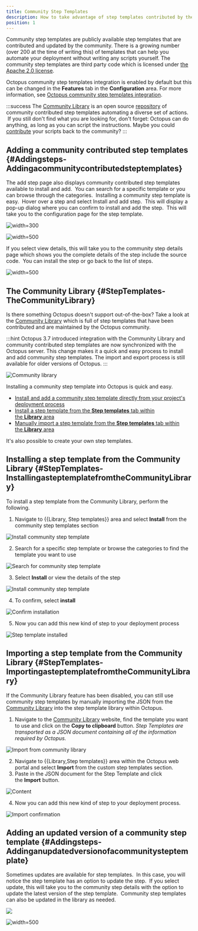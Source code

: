 ```yaml
---
title: Community Step Templates
description: How to take advantage of step templates contributed by the Octopus community
position: 1
---
```


Community step templates are publicly available step templates that are contributed and updated by the community. There is a growing number (over 200 at the time of writing this) of templates that can help you automate your deployment without writing any scripts yourself. The community step templates are third party code which is licensed under [the Apache 2.0 license](https://github.com/OctopusDeploy/Library/blob/master/LICENSE.txt).

Octopus community step templates integration is enabled by default but this can be changed in the **Features** tab in the **Configuration** area. For more information, see [Octopus community step templates integration](/docs/administration/octopus-community-step-templates-integration.md).

:::success
The [Community Library](http://library.octopus.com/) is an open source [repository](https://github.com/octopusdeploy/library/) of community contributed step templates automating a diverse set of actions.  If you still don't find what you are looking for, don't forget: Octopus can do anything, as long as you can script the instructions. Maybe you could [contribute](https://github.com/OctopusDeploy/Library/blob/master/.github/CONTRIBUTING.md) your scripts back to the community?
:::

## Adding a community contributed step templates {#Addingsteps-Addingacommunitycontributedsteptemplates}

The add step page also displays community contributed step templates available to install and add.  You can search for a specific template or you can browse through the categories.  Installing a community step template is easy.  Hover over a step and select Install and add step.  This will display a pop-up dialog where you can confirm to install and add the step.  This will take you to the configuration page for the step template.

![](install-community-step.png "width=300")

![](install-community-step-popup.png "width=500")

If you select view details, this will take you to the community step details page which shows you the complete details of the step include the source code.  You can install the step or go back to the list of steps.

![](install-community-step-details.png "width=500")

## The Community Library {#StepTemplates-TheCommunityLibrary}

Is there something Octopus doesn't support out-of-the-box? Take a look at the [Community Library](https://library.octopus.com/) which is full of step templates that have been contributed and are maintained by the Octopus community.

:::hint
Octopus 3.7 introduced integration with the Community Library and community contributed step templates are now synchronized with the Octopus server. This change makes it a quick and easy process to install and add community step templates. The import and export process is still available for older versions of Octopus.
:::

![Community library](step-templates-community-library.png "width=500")

Installing a community step template into Octopus is quick and easy.

- [Install and add a community step template directly from your project's deployment process](/docs/deployment-process/steps/index.md#Addingsteps-Addingacommunitycontributedsteptemplates)
- [Install a step template from the **Step templates** tab within the **Library** area](/docs/deployment-process/steps/community-step-templates.md#StepTemplates-InstallingasteptemplatefromtheCommunityLibrary)
- [Manually import a step template from the **Step templates** tab within the **Library** area](/docs/deployment-process/steps/community-step-templates.md#StepTemplates-ImportingasteptemplatefromtheCommunityLibrary)

It's also possible to create your own step templates.

## Installing a step template from the Community Library {#StepTemplates-InstallingasteptemplatefromtheCommunityLibrary}

To install a step template from the Community Library, perform the following.

1. Navigate to {{Library, Step templates}} area and select **Install** from the community step templates section

![Install community step template](step-templates-install.png "width=500")

2. Search for a specific step template or browse the categories to find the template you want to use

![Search for community step template](step-templates-search-community.png "width=500")

3. Select **Install** or view the details of the step

![Install community step template](step-templates-install-community-template.png "width=500")

4. To confirm, select **install**

![Confirm installation](step-templates-confirm-installation.png "width=500")

5. Now you can add this new kind of step to your deployment process

![Step template installed](step-templates-community-template-installed.png "width=500")

## Importing a step template from the Community Library {#StepTemplates-ImportingasteptemplatefromtheCommunityLibrary}

If the Community Library feature has been disabled, you can still use community step templates by manually importing the JSON from the [Community Library](http://library.octopus.com/) into the step template library within Octopus.

1. Navigate to the [Community Library](http://library.octopus.com/) website, find the template you want to use and click on the **Copy to clipboard** button. *Step Templates are transported as a JSON document containing all of the information required by Octopus.*

![Import from community library](step-templates-import-from-community-library.png "width=500")

2. Navigate to {{Library,Step templates}} area within the Octopus web portal and select **Import** from the custom step templates section.
3. Paste in the JSON document for the Step Template and click the **Import** button.

![Content](step-templates-import-content.png "width=500")

4. Now you can add this new kind of step to your deployment process.

![Import confirmation](step-templates--step-template-import-confirmed.png "width=500")


## Adding an updated version of a community step template {#Addingsteps-Addinganupdatedversionofacommunitysteptemplate}

Sometimes updates are available for step templates.  In this case, you will notice the step template has an option to update the step.  If you select update, this will take you to the community step details with the option to update the latest version of the step template.  Community step templates can also be updated in the library as needed.

![](update-community-step.png)

![](update-community-step-details.png "width=500")
